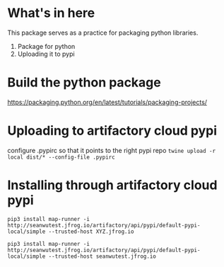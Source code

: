 # What's in here
This package serves as a practice for packaging python libraries.  
1. Package for python
2. Uploading it to pypi

# Build the python package
https://packaging.python.org/en/latest/tutorials/packaging-projects/

# Uploading to artifactory cloud pypi
configure .pypirc so that it points to the right pypi repo
`twine upload -r local dist/* --config-file .pypirc`


# Installing through artifactory cloud pypi
`pip3 install map-runner -i http://seanwutest.jfrog.io/artifactory/api/pypi/default-pypi-local/simple --trusted-host XYZ.jfrog.io`

`pip3 install map-runner -i http://seanwutest.jfrog.io/artifactory/api/pypi/default-pypi-local/simple --trusted-host seanwutest.jfrog.io `
